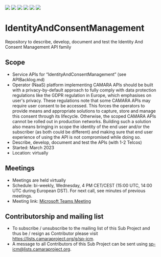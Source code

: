 <a href="https://github.com/camaraproject/IdentityAndConsentManagement/commits/" title="Last Commit"><img src="https://img.shields.io/github/last-commit/camaraproject/IdentityAndConsentManagement?style=plastic"></a>
<a href="https://github.com/camaraproject/IdentityAndConsentManagement/issues" title="Open Issues"><img src="https://img.shields.io/github/issues/camaraproject/IdentityAndConsentManagement?style=plastic"></a>
<a href="https://github.com/camaraproject/IdentityAndConsentManagement/pulls" title="Open Pull Requests"><img src="https://img.shields.io/github/issues-pr/camaraproject/IdentityAndConsentManagement?style=plastic"></a>
<a href="https://github.com/camaraproject/IdentityAndConsentManagement/graphs/contributors" title="Contributors"><img src="https://img.shields.io/github/contributors/camaraproject/IdentityAndConsentManagement?style=plastic"></a>
<a href="https://github.com/camaraproject/IdentityAndConsentManagement" title="Repo Size"><img src="https://img.shields.io/github/repo-size/camaraproject/IdentityAndConsentManagement?style=plastic"></a>
<a href="https://github.com/camaraproject/IdentityAndConsentManagement/blob/main/LICENSE" title="License"><img src="https://img.shields.io/badge/License-Apache%202.0-green.svg?style=plastic"></a>

# IdentityAndConsentManagement
Repository to describe, develop, document and test the Identity And Consent Management API family

## Scope
* Service APIs for “IdentityAndConsentManagement” (see APIBacklog.md)  
* Operator (NaaS) platform implementing CAMARA APIs should be built with a privacy-by-default approach to fully comply with data protection regulations like the GDPR regulation in Europe, which emphasises on user's privacy. These regulations note that some CAMARA APIs may require user consent to be accessed. This forces the operators to provide means and appropriate solutions to capture, store and manage this consent through its lifecycle. Otherwise, the scoped CAMARA APIs cannot be rolled out in production networks. Building such a solution also means bringing in scope the identity of the end user and/or the subscriber (as both could be different) and making sure that end user experience of using the API is not compromised while doing so.
* Describe, develop, document and test the APIs (with 1-2 Telcos)  
* Started: March 2023
* Location: virtually

## Meetings
* Meetings are held virtually
* Schedule: bi-weekly, Wednesday, 4 PM CET/CEST (15:00 UTC, 14:00 UTC during European DST). For next call, see minutes of previous meetings. 
* Meeting link: [Microsoft Teams Meeting](https://teams.microsoft.com/l/meetup-join/19%3ameeting_MGVkMDUwMTYtNTZiNy00MmMzLWE1M2QtN2Q1ZmEwOWVmZDQ2%40thread.v2/0?context=%7b%22Tid%22%3a%229744600e-3e04-492e-baa1-25ec245c6f10%22%2c%22Oid%22%3a%22ec8dd69b-01fe-4d41-a294-c2927b548e27%22%7d)

## Contributorship and mailing list
* To subscribe / unsubscribe to the mailing list of this Sub Project and thus be / resign as Contributor please visit <https://lists.camaraproject.org/g/sp-icm>.
* A message to all Contributors of this Sub Project can be sent using <sp-icm@lists.camaraproject.org>.
